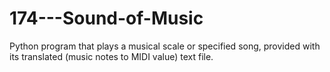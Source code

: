 # 174---Sound-of-Music

Python program that plays a musical scale or specified song, provided with its translated (music notes to MIDI value) text file.
